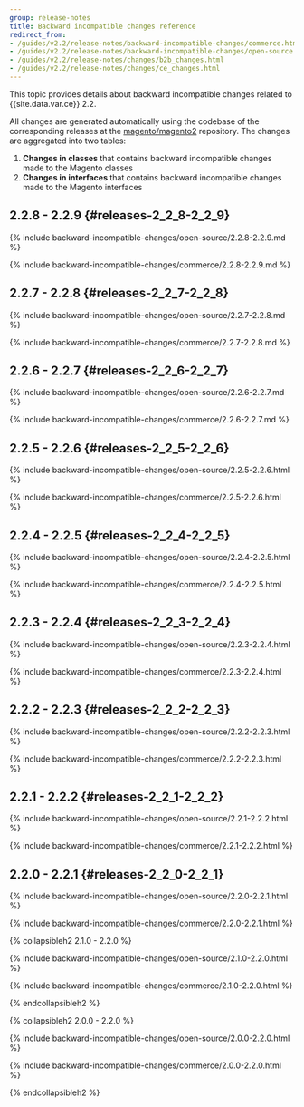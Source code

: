 ```yaml
---
group: release-notes
title: Backward incompatible changes reference
redirect_from:
- /guides/v2.2/release-notes/backward-incompatible-changes/commerce.html
- /guides/v2.2/release-notes/backward-incompatible-changes/open-source.html
- /guides/v2.2/release-notes/changes/b2b_changes.html
- /guides/v2.2/release-notes/changes/ce_changes.html
---
```


This topic provides details about backward incompatible changes related to {{site.data.var.ce}} 2.2.

All changes are generated automatically using the codebase of the corresponding releases at the [magento/magento2] repository.
The changes are aggregated into two tables:

1. **Changes in classes** that contains backward incompatible changes made to the Magento classes
1. **Changes in interfaces** that contains backward incompatible changes made to the Magento interfaces

## 2.2.8 - 2.2.9 {#releases-2_2_8-2_2_9}

{% include backward-incompatible-changes/open-source/2.2.8-2.2.9.md %}

{% include backward-incompatible-changes/commerce/2.2.8-2.2.9.md %}

## 2.2.7 - 2.2.8 {#releases-2_2_7-2_2_8}

{% include backward-incompatible-changes/open-source/2.2.7-2.2.8.md %}

{% include backward-incompatible-changes/commerce/2.2.7-2.2.8.md %}

## 2.2.6 - 2.2.7 {#releases-2_2_6-2_2_7}

{% include backward-incompatible-changes/open-source/2.2.6-2.2.7.md %}

{% include backward-incompatible-changes/commerce/2.2.6-2.2.7.md %}

## 2.2.5 - 2.2.6 {#releases-2_2_5-2_2_6}

{% include backward-incompatible-changes/open-source/2.2.5-2.2.6.html %}

{% include backward-incompatible-changes/commerce/2.2.5-2.2.6.html %}

## 2.2.4 - 2.2.5 {#releases-2_2_4-2_2_5}

{% include backward-incompatible-changes/open-source/2.2.4-2.2.5.html %}

{% include backward-incompatible-changes/commerce/2.2.4-2.2.5.html %}

## 2.2.3 - 2.2.4 {#releases-2_2_3-2_2_4}

{% include backward-incompatible-changes/open-source/2.2.3-2.2.4.html %}

{% include backward-incompatible-changes/commerce/2.2.3-2.2.4.html %}

## 2.2.2 - 2.2.3 {#releases-2_2_2-2_2_3}

{% include backward-incompatible-changes/open-source/2.2.2-2.2.3.html %}

{% include backward-incompatible-changes/commerce/2.2.2-2.2.3.html %}

## 2.2.1 - 2.2.2 {#releases-2_2_1-2_2_2}

{% include backward-incompatible-changes/open-source/2.2.1-2.2.2.html %}

{% include backward-incompatible-changes/commerce/2.2.1-2.2.2.html %}

## 2.2.0 - 2.2.1 {#releases-2_2_0-2_2_1}

{% include backward-incompatible-changes/open-source/2.2.0-2.2.1.html %}

{% include backward-incompatible-changes/commerce/2.2.0-2.2.1.html %}

{% collapsibleh2 2.1.0 - 2.2.0 %}

{% include backward-incompatible-changes/open-source/2.1.0-2.2.0.html %}

{% include backward-incompatible-changes/commerce/2.1.0-2.2.0.html %}

{% endcollapsibleh2 %}

{% collapsibleh2 2.0.0 - 2.2.0 %}

{% include backward-incompatible-changes/open-source/2.0.0-2.2.0.html %}

{% include backward-incompatible-changes/commerce/2.0.0-2.2.0.html %}

{% endcollapsibleh2 %}

<!-- LINK DEFINITIONS -->

[magento/magento2]: https://github.com/magento/magento2
